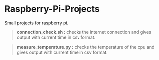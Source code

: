 # Raspberry-Pi-Projects

Small projects for raspberry pi.


> **connection_check.sh :** checks the internet connection and gives output with current time in csv format.

> **measure_temperature.py :** checks the temperature of the cpu and gives output with current time in csv format.

